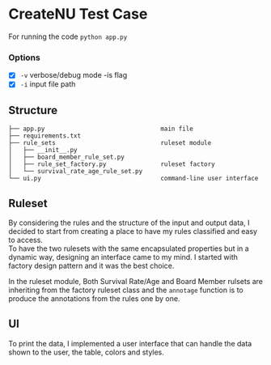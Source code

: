 # CreateNU Test Case

For running the code `python app.py`

### Options
- [x] `-v` verbose/debug mode -is flag
- [x] `-i` input file path

## Structure

```
├── app.py                                main file
├── requirements.txt
├── rule_sets                             ruleset module
│   ├── __init__.py
│   ├── board_member_rule_set.py
│   ├── rule_set_factory.py               ruleset factory
│   └── survival_rate_age_rule_set.py
└── ui.py                                 command-line user interface
```

## Ruleset

By considering the rules and the structure of the input and output data, I decided to start from creating a place to have my rules classified and easy to access.  
To have the two rulesets with the same encapsulated properties but in a dynamic way, designing an interface came to my mind. I started with factory design pattern and it was the best choice. 

In the ruleset module, Both Survival Rate/Age and Board Member rulsets are inheriting from the factory ruleset class and the `annotage` function is to produce the annotations from the rules one by one.

## UI
To print the data, I implemented a user interface that can handle the data shown to the user, the table, colors and styles.
